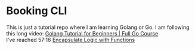 # Booking CLI

This is just a tutorial repo where I am learning Golang or Go.
I am following this long video: [Golang Tutorial for Beginners | Full Go Course](https://www.youtube.com/watch?v=yyUHQIec83I)  
I've reached 57:16 [Encapsulate Logic with Functions](https://www.youtube.com/watch?v=yyUHQIec83I&t=7117s)